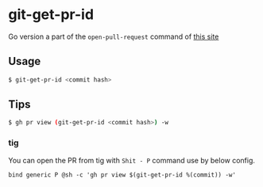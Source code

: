 # git-get-pr-id

Go version a part of the `open-pull-request` command of [this site](https://techlife.cookpad.com/entry/2015/11/17/151426)

## Usage

```sh
$ git-get-pr-id <commit hash>
```

## Tips

```sh
$ gh pr view (git-get-pr-id <commit hash>) -w
```

### tig

You can open the PR from tig with `Shit - P` command use by below config.

```
bind generic P @sh -c 'gh pr view $(git-get-pr-id %(commit)) -w'
```



